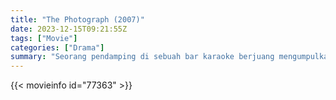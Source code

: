 ```yaml
---
title: "The Photograph (2007)"
date: 2023-12-15T09:21:55Z
tags: ["Movie"]
categories: ["Drama"]
summary: "Seorang pendamping di sebuah bar karaoke berjuang mengumpulkan uang untuk mengirim putrinya ke luar kota untuk tinggal bersama neneknya dan melunasi utangnya dengan mucikarinya. Dia tinggal bersama seorang fotografer tua dan membantunya memenuhi keinginan terakhirnya."
---
```


<mux-player stream-type="on-demand"
src="https://kp3d-my.sharepoint.com/personal/ryoo_kp3d_onmicrosoft_com/_layouts/15/download.aspx?share=EeQ0ql3viGFCqSIkp2Y2WjgBbjGnAVarO7tXgMELxtKpkA" prefer-playback="mse" controls>

</mux-player>


{{< movieinfo id="77363" >}}

<script src="https://cdn.jsdelivr.net/npm/@mux/mux-player"></script>

 <script type="application/ld+json ">
{
"@context": "https://schema.org/",
"@type": "VideoObject",
"name": "The Photograph (2007)",
"contentUrl": "https://stream.mux.com/NwsB5P1EHu25nI5WYrJSYvp6LMcC3YsyqEug01ZyGnp00.m3u8",
"thumbnailUrl": "https://www.themoviedb.org/t/p/original/gk5zsbc7iedNuDfGw0wZBV71cZt.jpg?width=314&fit_mode=preserve&time=25",
"uploadDate": "2023-12-15T09:21:55Z",
}

</script>
